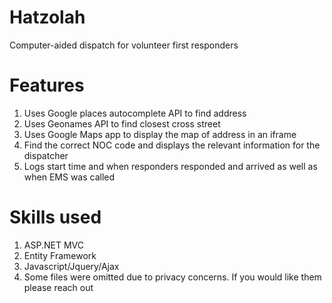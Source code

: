 # Hatzolah

Computer-aided dispatch for volunteer first responders

# Features
1. Uses Google places autocomplete API to find address
2. Uses Geonames API to find closest cross street
3. Uses Google Maps app to display the map of address in an iframe
4. Find the correct NOC code and displays the relevant information for the dispatcher
5. Logs start time and when responders responded and arrived as well as when EMS was called

# Skills used

1. ASP.NET MVC
2. Entity Framework
3. Javascript/Jquery/Ajax
4. Some files were omitted due to privacy concerns. If you would like them please reach out
